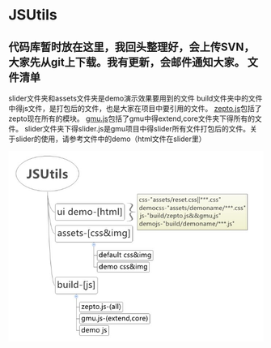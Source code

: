 JSUtils
=======

代码库暂时放在这里，我回头整理好，会上传SVN，大家先从git上下载。我有更新，会邮件通知大家。
文件清单
-------
slider文件夹和assets文件夹是demo演示效果要用到的文件
build文件夹中的文件中得js文件，是打包后的文件，也是大家在项目中要引用的文件。
[zepto.js](http://zeptojs.com/)包括了zepto现在所有的模块。
[gmu.js](http://gmu.baidu.com/)包括了gmu中得extend,core文件夹下得所有的文件。
slider文件夹下得slider.js是gmu项目中得slider所有文件打包后的文件。关于slider的使用，请参考文件中的demo（html文件在slider里）

![xmind](xmind.jpg)